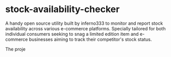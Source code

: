 # stock-availability-checker

A handy open source utility built by inferno333 to monitor and report stock availability across various e-commerce platforms. Specially tailored for both individual consumers seeking to snag a limited edition item and e-commerce businesses aiming to track their competitor's stock status.

The proje
